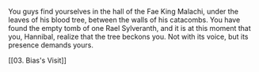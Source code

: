 You guys find yourselves in the hall of the Fae King Malachi, under the leaves of his blood tree, between the walls of his catacombs. You have found the empty tomb of one Rael Sylveranth, and it is at this moment that you, Hannibal, realize that the tree beckons you. Not with its voice, but its presence demands yours.

[[03. Bias's Visit]]